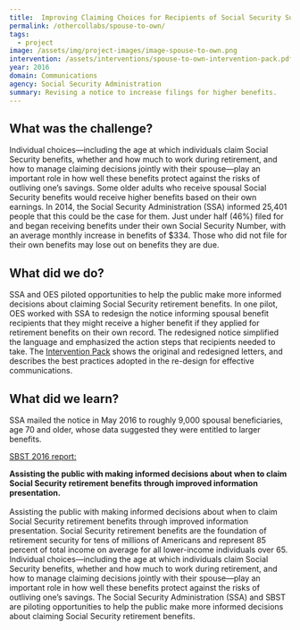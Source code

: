 ```yaml
---
title:  Improving Claiming Choices for Recipients of Social Security Survivor Benefits 
permalink: /othercollabs/spouse-to-own/
tags:
  - project 
image: /assets/img/project-images/image-spouse-to-own.png
intervention: /assets/interventions/spouse-to-own-intervention-pack.pdf
year: 2016
domain: Communications
agency: Social Security Administration
summary: Revising a notice to increase filings for higher benefits.
---
```


## What was the challenge?

Individual choices—including the age at which individuals claim Social Security benefits, whether and how much to work during retirement, and how to manage claiming decisions jointly with their spouse—play an important role in how well these benefits protect against the risks of outliving one’s savings. Some older adults who receive spousal Social Security benefits would receive higher benefits based on their own earnings. In 2014, the Social Security Administration (SSA) informed 25,401 people that this could be the case for them. Just under half (46%) filed for and began receiving benefits under their own Social Security Number, with an average monthly increase in benefits of $334. Those who did not file for their own benefits may lose out on benefits they are due. 

## What did we do?

SSA and OES piloted opportunities to help the public make more informed decisions about claiming Social Security retirement benefits. In one pilot, OES worked with SSA to redesign the notice informing spousal benefit recipients that they might receive a higher benefit if they applied for retirement benefits on their own record. The redesigned notice simplified the language and emphasized the action steps that recipients needed to take.  The <a href="https://oes.gsa.gov/assets/interventions/spouse-to-own-intervention-pack.pdf">Intervention Pack</a> shows the original and redesigned letters, and describes the best practices adopted in the re-design for effective communications.

## What did we learn?

SSA mailed the notice in May 2016 to roughly 9,000 spousal beneficiaries, age 70 and older, whose data suggested they were entitled to larger benefits. 

<a href="https://oes.gsa.gov/assets/files/2016 SBST Annual Report.pdf">SBST 2016 report:</a>

**Assisting the public with making informed decisions about when to claim Social Security retirement benefits through improved information presentation.**<br><br>
Assisting the public with making informed decisions about when to claim Social Security retirement benefits through improved information presentation. Social Security retirement benefits are the foundation of retirement security for tens of millions of Americans and represent 85 percent of total income on average for all lower-income individuals over 65. Individual choices—including the age at which individuals claim Social Security benefits, whether and how much to work during retirement, and how to manage claiming decisions jointly with their spouse—play an important role in how well these benefits protect against the risks of outliving one’s savings. The Social Security Administration (SSA) and SBST are piloting opportunities to help the public make more informed decisions about claiming Social Security retirement benefits.
